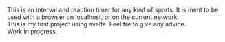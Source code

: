 This is an interval and reaction timer for any kind of sports. It is ment to be used with a browser on localhost, or on the current network.<br>
This is my first project using svelte. Feel fre to give any advice.<br>
Work in progress.
